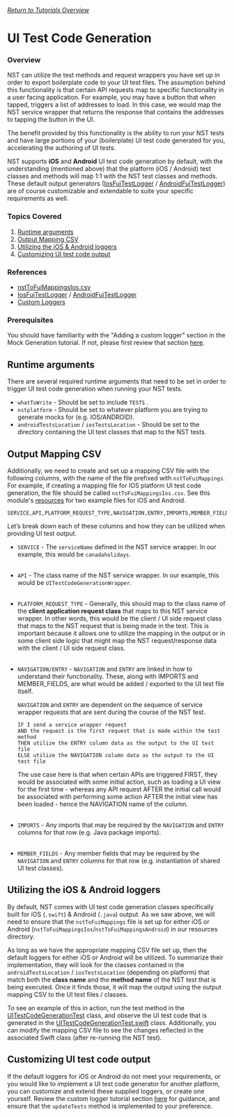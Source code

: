 [_Return to Tutorials Overview_](../README.md)

# UI Test Code Generation

### Overview

NST can utilize the test methods and request wrappers you have set up in order to export boilerplate code to your UI test files. The assumption behind this functionality is that certain API requests map to specific functionality in a user facing application. For example, you may have a button that when tapped, triggers a list of addresses to load. In this case, we would map the NST service wrapper that returns the response that contains the addresses to tapping the button in the UI.

The benefit provided by this functionality is the ability to run your NST tests and have large portions of your (boilerplate) UI test code generated for you, accelerating the authoring of UI tests.

NST supports **iOS** and **Android** UI test code generation by default, with the understanding (mentioned above) that the platform (iOS / Android) test classes and methods will map 1:1 with the NST test classes and methods. These default output generators ([IosFuiTestLogger](TODO-REPLACE-ME) / [AndroidFuiTestLogger](TODO-REPLACE-ME)) are of course customizable and extendable to suite your specific requirements as well.

### Topics Covered

1. [Runtime arguments](#runtime-arguments)
2. [Output Mapping CSV](#output-mapping-csv)
3. [Utilizing the iOS & Android loggers](#utilizing-the-ios--android-loggers)
4. [Customizing UI test code output](#customizing-ui-test-code-output)

### References
- [nstToFuiMappingsIos.csv](src/test/resources/nstToFuiMappingsIos.csv)
- [IosFuiTestLogger](TODO-REPLACE-ME) / [AndroidFuiTestLogger](TODO-REPLACE-ME)
- [Custom Loggers](../MockGeneration/README.md#adding-a-custom-logger-to-modify-output)

### Prerequisites
You should have familiarity with the "Adding a custom logger" section in the Mock Generation tutorial. If not, please first review that section [here](../MockGeneration/README.md#adding-a-custom-logger-to-modify-output).

## Runtime arguments

There are several required runtime arguments that need to be set in order to trigger UI test code generation when running your NST tests.

- `whatToWrite` - Should be set to include `TESTS` .
- `nstplatform` - Should be set to whatever platform you are trying to generate mocks for (e.g. IOS/ANDROID).
- `androidTestsLocation` / `iosTestsLocation` - Should be set to the directory containing the UI test classes that map to the NST tests.

## Output Mapping CSV

Additionally, we need to create and set up a mapping CSV file with the following columns, with the name of the file prefixed with `nstToFuiMappings`. For example, if creating a mapping file for IOS platform UI test code generation, the file should be called `nstToFuiMappingsIos.csv`. See this module's [resources](src/test/resources) for two example files for iOS and Android.

```csv
SERVICE,API,PLATFORM_REQUEST_TYPE,NAVIGATION,ENTRY,IMPORTS,MEMBER_FIELDS
```

Let’s break down each of these columns and how they can be utilized when providing UI test output.

- `SERVICE` - The `serviceName` defined in the NST service wrapper. In our example, this would be `canadaholidays`.<br><br>
- `API` - The class name of the NST service wrapper. In our example, this would be `UITestCodeGenerationWrapper`.<br><br>
- `PLATFORM_REQUEST_TYPE` - Generally, this should map to the class name of the **client application request class**  that maps to this NST service wrapper. In other words, this would be the client / UI side request class that maps to the NST request that is being made in the test. This is important because it allows one to utilize the mapping in the output or in some client side logic that might map the NST request/response data with the client / UI side request class.<br><br> 
- `NAVIGATION/ENTRY` - `NAVIGATION` and `ENTRY` are linked in how to understand their functionality. These, along with IMPORTS and MEMBER_FIELDS, are what would be added / exported to the UI test file itself.
    
    `NAVIGATION` and `ENTRY` are dependent on the sequence of service wrapper requests that are sent during the course of the NST test. 
    
    ```
    IF I send a service wrapper request
    AND the request is the first request that is made within the test method
    THEN utilize the ENTRY column data as the output to the UI test file
    ELSE utilize the NAVIGATION column data as the output to the UI test file
    ```
    
    The use case here is that when certain APIs are triggered FIRST, they would be associated with some initial action, such as loading a UI view for the first time - whereas any API request AFTER the initial call would be associated with performing some action AFTER the initial view has been loaded - hence the NAVIGATION name of the column.<br><br>
    
- `IMPORTS` - Any imports that may be required by the `NAVIGATION` and `ENTRY` columns for that row (e.g. Java package imports).<br><br>
- `MEMBER_FIELDS` - Any member fields that may be required by the `NAVIGATION` and `ENTRY` columns for that row (e.g. instantiation of shared UI test classes).

## Utilizing the iOS & Android loggers
By default, NST comes with UI test code generation classes specifically built for iOS (`.swift`) & Android (`.java`) output. As we saw above, we will need to ensure that the `nstToFuiMappings` file is set up for either iOS or Android (`nstToFuiMappingsIos`/`nstToFuiMappingsAndroid`) in our resources directory.

As long as we have the appropriate mapping CSV file set up, then the default loggers for either iOS or Android will be utilized. To summarize their implementation, they will look for the classes contained in the `androidTestsLocation` / `iosTestsLocation` (depending on platform) that match both the **class name** and the **method name** of the NST test that is being executed. Once it finds those, it will map the output using the output mapping CSV to the UI test files / classes.

To see an example of this in action, run the test method in the [UITestCodeGenerationTest](src/test/java/com/ebay/nst/tutorials/rest/uitestcodegeneration/UITestCodeGenerationTest.java) class, and observe the UI test code that is generated in the [UITestCodeGenerationTest.swift](src/test/java/com/ebay/nst/tutorials/rest/uitestcodegeneration/UITestCodeGenerationTest.swift) class.
Additionally, you can modify the mapping CSV file to see the changes reflected in the associated Swift class (after re-running the NST test).

## Customizing UI test code output
If the default loggers for iOS or Android do not meet your requirements, or you would like to implement a UI test code generator for another platform, you can customize and extend these supplied loggers, or create one yourself. Review the custom logger tutorial section [here](../MockGeneration/README.md#adding-a-custom-logger-to-modify-output) for guidance, and ensure that the `updateTests` method is implemented to your preference.
